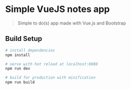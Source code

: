 # Simple VueJS notes app

> Simple to do(s) app made with Vue.js and Bootstrap

## Build Setup

``` bash
# install dependencies
npm install

# serve with hot reload at localhost:8080
npm run dev

# build for production with minification
npm run build
```
